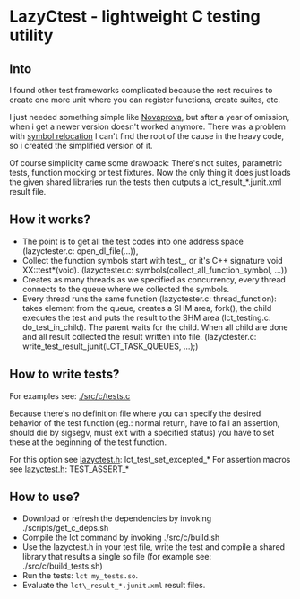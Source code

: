 
# LazyCtest - lightweight C testing utility

## Into
I found other test frameworks complicated because the rest requires to create
one more unit where you can register functions, create suites, etc.  

I just needed something simple like [Novaprova](https://github.com/novaprova/novaprova),
but after a year of omission, when i get a newer version doesn't worked anymore.
There was a problem with [symbol relocation](https://github.com/novaprova/novaprova/issues/30)
I can't find the root of the cause in the heavy code, so i created the simplified
version of it. 

Of course simplicity came some drawback: There's not suites, parametric tests,
function mocking or test fixtures.
Now the only thing it does just loads the given shared libraries run the tests 
then outputs a lct\_result\_*.junit.xml result file.

## How it works?

* The point is to get all the test codes into one address space
	(lazyctester.c: open\_dl\_file(...)),
* Collect the function symbols start with test\_, or it's C++ signature void XX::test*(void).
	(lazyctester.c: symbols(collect\_all\_function\_symbol, ...))  
* Creates as many threads as we specified as concurrency, every thread connects
	to the queue where we collected the symbols.
* Every thread runs the same function (lazyctester.c: thread\_function):
	takes element from the queue, creates a SHM area, fork(), the child executes
	the test and puts the result to the SHM area (lct\_testing.c: do\_test\_in\_child).
	The parent waits for the child. When all child are done and all result collected
	the result written into file. (lazyctester.c: write\_test\_result\_junit(LCT\_TASK\_QUEUES, ...);)

## How to write tests?

For examples see: [./src/c/tests.c](./src/c/tests.c)

Because there's no definition file where you can specify the desired behavior of the 
test function (eg.: normal return, have to fail an assertion, should die by sigsegv,
must exit with a specified status) you have to set these at the beginning of the
test function. 

For this option see [lazyctest.h](./src/c/lazyctest.h): lct\_test\_set\_excepted\_*
For assertion macros see [lazyctest.h](./src/c/lazyctest.h): TEST\_ASSERT\_*

## How to use?

* Download or refresh the dependencies by invoking ./scripts/get\_c\_deps.sh
* Compile the lct command by invoking ./src/c/build.sh
* Use the lazyctest.h in your test file, write the test and compile a shared
	library that results a single so file (for example see: ./src/c/build\_tests.sh)
* Run the tests: `lct my_tests.so`.
* Evaluate the `lct\_result_*.junit.xml` result files.

